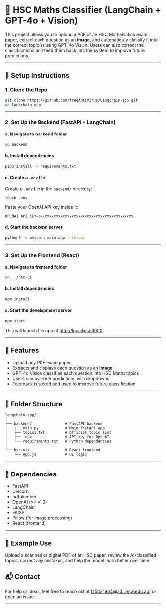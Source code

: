 
# 🧠 HSC Maths Classifier (LangChain + GPT-4o + Vision)

This project allows you to upload a PDF of an HSC Mathematics exam paper, extract each question as an **image**, and automatically classify it into the correct topic(s) using GPT-4o Vision. Users can also correct the classifications and feed them back into the system to improve future predictions.

---

## 🚀 Setup Instructions

### 1. Clone the Repo
```bash
git clone https://github.com/freeAntiVirus/Langchain-app.git
cd langchain-app
```

---

### 2. Set Up the Backend (FastAPI + LangChain)

#### a. Navigate to backend folder
```bash
cd backend
```

#### b. Install dependencies
```bash
pip3 install -r requirements.txt
```

#### c. Create a `.env` file
Create a `.env` file in the `backend/` directory:

```bash
touch .env
```

Paste your OpenAI API key inside it:

```
OPENAI_API_KEY=sk-xxxxxxxxxxxxxxxxxxxxxxxxxxxxxxxxxxxxxxxx
```

#### d. Start the backend server
```bash
python3 -m uvicorn main:app --reload
```

---

### 3. Set Up the Frontend (React)

#### a. Navigate to frontend folder
```bash
cd ../hsc-ui
```

#### b. Install dependencies
```bash
npm install
```

#### c. Start the development server
```bash
npm start
```

This will launch the app at [http://localhost:3000](http://localhost:3000).

---

## 🧾 Features

- Upload any PDF exam paper
- Extracts and displays each question as an **image**
- GPT-4o Vision classifies each question into HSC Maths topics
- Users can override predictions with dropdowns
- Feedback is stored and used to improve future classification

---

## 📂 Folder Structure

```
langchain-app/
│
├── backend/               # FastAPI backend
│   ├── main.py            # Main FastAPI app
│   ├── topics.txt         # Official topic list
│   ├── .env               # API key for OpenAI
│   └── requirements.txt   # Python dependencies
│
└── hsc-ui/                # React frontend
    └── App.js             # UI logic
```

---

## 📌 Dependencies

- FastAPI
- Uvicorn
- pdfplumber
- OpenAI (>= v1.0)
- LangChain
- FAISS
- Pillow (for image processing)
- React (frontend)

---

## 🧪 Example Use

Upload a scanned or digital PDF of an HSC paper, review the AI-classified topics, correct any mistakes, and help the model learn better over time.


## 📬 Contact

For help or ideas, feel free to reach out at [z5421904@ad.unsw.edu.au] or open an issue.

---
